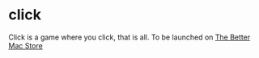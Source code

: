 # click
Click is a game where you click, that is all. To be launched on [The Better Mac Store](http://bettermacstore.com)